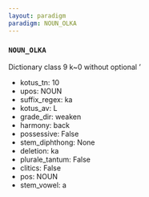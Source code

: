 ```yaml
---
layout: paradigm
paradigm: NOUN_OLKA
---
```

### ` NOUN_OLKA `

Dictionary class 9 k~0 without optional ’
* kotus_tn: 10
* upos: NOUN
* suffix_regex: ka
* kotus_av: L
* grade_dir: weaken
* harmony: back
* possessive: False
* stem_diphthong: None
* deletion: ka
* plurale_tantum: False
* clitics: False
* pos: NOUN
* stem_vowel: a
